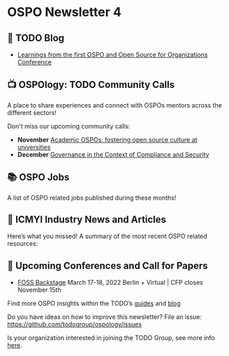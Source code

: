 # OSPO Newsletter 4

## 📖 TODO Blog

* [Learnings from the first OSPO and Open Source for Organizations Conference](https://todogroup.org/blog/ospocon-wrap-up/)

## 📺 OSPOlogy: TODO Community Calls

A place to share experiences and connect with OSPOs mentors across the different sectors! 

Don't miss our upcoming community calls:

* **November** [Academic OSPOs: fostering open source culture at universities](https://community.linuxfoundation.org/events/details/lfhq-todo-group-presents-academic-ospos-fostering-open-source-culture-at-universities/)
* **December** [Governance in the Context of Compliance and Security](https://community.linuxfoundation.org/events/details/lfhq-todo-group-presents-ospology-governance-in-the-context-of-compliance-and-security/)

## 📚 OSPO Jobs

A list of OSPO related jobs published during these months!

## 📌 ICMYI Industry News and Articles

Here’s what you missed! A summary of the most recent OSPO related resources:

## 📎 Upcoming Conferences and Call for Papers

* [FOSS Backstage](https://foss-backstage.de/) March 17-18, 2022 Berlin + Virtual | CFP closes November 15th


Find more OSPO insights within the TODO’s [guides](https://todogroup.org/guides/) and [blog](https://todogroup.org/blog/)

Do you have ideas on how to improve this newsletter? File an issue: https://github.com/todogroup/ospology/issues

Is your organization interested in joining the TODO Group, see more info [here](https://todogroup.org/join/).
